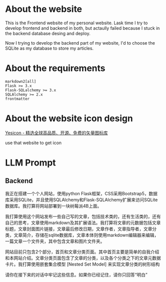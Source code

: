 # About the website

This is the Frontend website of my personal website. Lask time I try to develop frontend and backend in both, but actaully failed because I stuck in the backend database desing and deploy.

Now I trying to develop the backend part of my website, I'd to choose the SQLite as my database to store my articles.



# About the requirements

```
markdown2[all]
Flask >= 3.x
Flask-SQLalchemy >= 3.x
SQLAlchemy >= 2.x
frontmatter
```


# About the website icon design

[Yesicon - 精选全球高品质、开源、免费的矢量图标库](https://yesicon.app/?lang=zh-hans)

use that website to get icon



# LLM Prompt

## Backend

我正在搭建一个个人网站，使用python Flask框架，CSS采用Bootstrap5，数据库采用SQLite，并且使用SQLAlchemy和Flask-SQLAlchemy扩展来访问SQLite数据库。我打算将网站部署到一块树莓派4B上面。

我打算使用这个网站发布一些自己写的文章，包括技术类的，还有生活类的，还有自己的思考，文章使用markdown及其扩展语法。我打算将文章的元数据包括文章标题，文章封面图片链接，文章最后修改日期，文章作者，文章指导者，文章分类，文章简介，存储在sqlite数据库，文章本体则使用markdown编辑器来编辑，一篇文章一个文件夹，其中包含文章和图片文件夹。

网站目前只包含2个部分，首页和文章分类页面。其中首页主要是简单的自我介绍和本网站介绍。文章分类页面包含了文章的分类，以及各个分类之下的文章元数据卡片。我打算使用嵌套集合模型 [Nested Set Model] 来实现文章分类的树形结构

请你在接下来的对话中牢记这些信息。如果你已经记住，请你只回答“明白”

